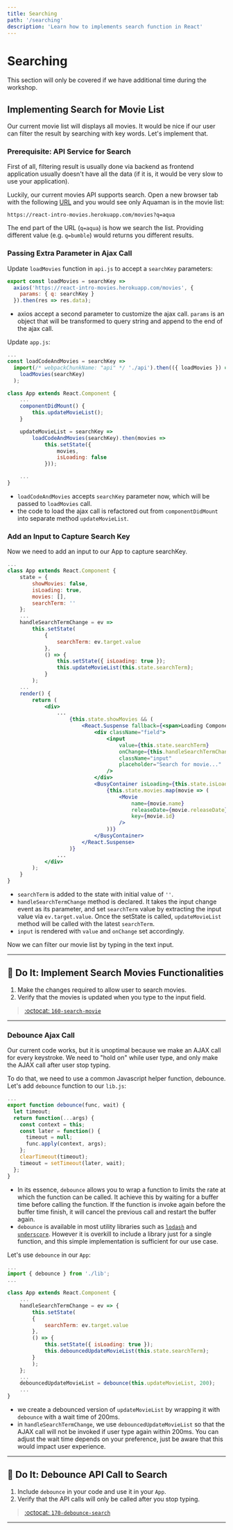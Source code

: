 ```yaml
---
title: Searching
path: '/searching'
description: 'Learn how to implements search function in React'
---
```


# Searching

This section will only be covered if we have additional time during the workshop.

## Implementing Search for Movie List

Our current movie list will displays all movies. It would be nice if our user can filter the result by searching with key words. Let's implement that.

### Prerequisite: API Service for Search

First of all, filtering result is usually done via backend as frontend application usually doesn't have all the data (if it is, it would be very slow to use your application).

Luckily, our current movies API supports search. Open a new browser tab with the following [URL](https://react-intro-movies.herokuapp.com/movies?q=aqua) and you would see only Aquaman is in the movie list:

```
https://react-intro-movies.herokuapp.com/movies?q=aqua
```

The end part of the URL (`q=aqua`) is how we search the list. Providing different value (e.g. `q=bumble`) would returns you different results.

### Passing Extra Parameter in Ajax Call

Update `loadMovies` function in `api.js` to accept a `searchKey` parameters:

```js
export const loadMovies = searchKey =>
  axios('https://react-intro-movies.herokuapp.com/movies', {
    params: { q: searchKey }
  }).then(res => res.data);
```

- axios accept a second parameter to customize the ajax call. `params` is an object that will be transformed to query string and append to the end of the ajax call.

Update `app.js`:

```jsx
...
const loadCodeAndMovies = searchKey =>
  import(/* webpackChunkName: "api" */ './api').then(({ loadMovies }) =>
    loadMovies(searchKey)
  );

class App extends React.Component {
    ...
    componentDidMount() {
        this.updateMovieList();
    }

    updateMovieList = searchKey =>
        loadCodeAndMovies(searchKey).then(movies =>
            this.setState({
                movies,
                isLoading: false
            }));

    ...
}
```

- `loadCodeAndMovies` accepts `searchKey` parameter now, which will be passed to `loadMovies` call.
- the code to load the ajax call is refactored out from `componentDidMount` into separate method `updateMovieList`.

### Add an Input to Capture Search Key

Now we need to add an input to our App to capture searchKey.

```jsx
...
class App extends React.Component {
    state = {
        showMovies: false,
        isLoading: true,
        movies: [],
        searchTerm: ''
    };
    ...
    handleSearchTermChange = ev =>
        this.setState(
            {
                searchTerm: ev.target.value
            },
            () => {
                this.setState({ isLoading: true });
                this.updateMovieList(this.state.searchTerm);
            }
        );
    ...
    render() {
        return (
            <div>
                ...
                    {this.state.showMovies && (
                        <React.Suspense fallback={<span>Loading Component...</span>}>
                            <div className="field">
                                <input
                                    value={this.state.searchTerm}
                                    onChange={this.handleSearchTermChange}
                                    className="input"
                                    placeholder="Search for movie..."
                                />
                            </div>
                            <BusyContainer isLoading={this.state.isLoading}>
                                {this.state.movies.map(movie => (
                                    <Movie
                                        name={movie.name}
                                        releaseDate={movie.releaseDate}
                                        key={movie.id}
                                    />
                                ))}
                            </BusyContainer>
                        </React.Suspense>
                    )}
                ...
            </div>
        );
    }
}
```

- `searchTerm` is added to the state with initial value of `''`.
- `handleSearchTermChange` method is declared. It takes the input change event as its parameter, and set `searchTerm` value by extracting the input value via `ev.target.value`. Once the setState is called, `updateMovieList` method will be called with the latest `searchTerm`.
- `input` is rendered with `value` and `onChange` set accordingly.

Now we can filter our movie list by typing in the text input.

<hr >

## :pencil: Do It: Implement Search Movies Functionalities

1. Make the changes required to allow user to search movies.
1. Verify that the movies is updated when you type to the input field.

> [:octocat: `160-search-movie`](https://github.com/malcolm-kee/react-movie-app/tree/160-search-movie)

<hr >

### Debounce Ajax Call

Our current code works, but it is unoptimal because we make an AJAX call for every keystroke. We need to "hold on" while user type, and only make the AJAX call after user stop typing.

To do that, we need to use a common Javascript helper function, debounce. Let's add `debounce` function to our `lib.js`:

```js
...
export function debounce(func, wait) {
  let timeout;
  return function(...args) {
    const context = this;
    const later = function() {
      timeout = null;
      func.apply(context, args);
    };
    clearTimeout(timeout);
    timeout = setTimeout(later, wait);
  };
}
```

- In its essence, `debounce` allows you to wrap a function to limits the rate at which the function can be called. It achieve this by waiting for a buffer time before calling the function. If the function is invoke again before the buffer time finish, it will cancel the previous call and restart the buffer again.
- `debounce` is available in most utility libraries such as [`lodash`][lodash] and [`underscore`][underscore]. However it is overkill to include a library just for a single function, and this simple implementation is sufficient for our use case.

Let's use `debounce` in our `App`:

```jsx
...
import { debounce } from './lib';
...

class App extends React.Component {
    ...
    handleSearchTermChange = ev => {
        this.setState(
        {
            searchTerm: ev.target.value
        },
        () => {
            this.setState({ isLoading: true });
            this.debouncedUpdateMovieList(this.state.searchTerm);
        }
        );
    };
    ...
    debouncedUpdateMovieList = debounce(this.updateMovieList, 200);
    ...
}
```

- we create a debounced version of `updateMovieList` by wrapping it with `debounce` with a wait time of 200ms.
- in `handleSearchTermChange`, we use `debouncedUpdateMovieList` so that the AJAX call will not be invoked if user type again within 200ms. You can adjust the wait time depends on your preference, just be aware that this would impact user experience.

<hr >

## :pencil: Do It: Debounce API Call to Search

1. Include `debounce` in your code and use it in your `App`.
1. Verify that the API calls will only be called after you stop typing.

> [:octocat: `170-debounce-search`](https://github.com/malcolm-kee/react-movie-app/tree/170-debounce-search)

<hr >

[lodash]: https://lodash.com/
[underscore]: https://underscorejs.org/
